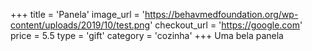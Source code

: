 +++
title = 'Panela'
image_url = 'https://behavmedfoundation.org/wp-content/uploads/2019/10/test.png'
checkout_url = 'https://google.com'
price = 5.5
type = 'gift'
category = 'cozinha'
+++
Uma bela panela
